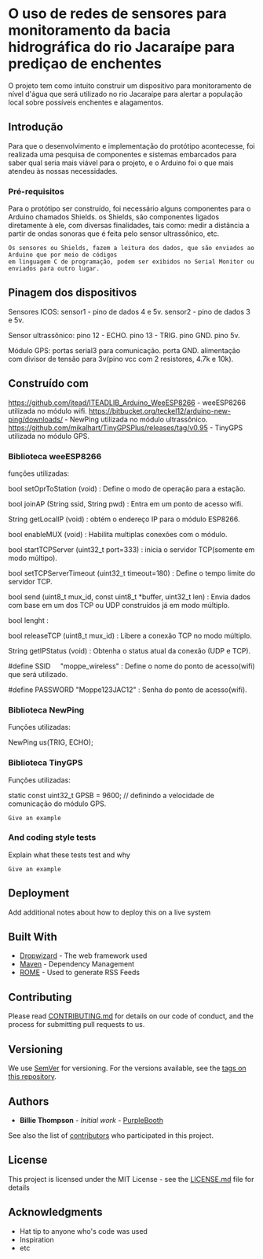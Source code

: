 # O uso de redes de sensores para monitoramento da bacia hidrográfica do rio Jacaraípe para prediçao de enchentes

O projeto tem como intuito construir um dispositivo para monitoramento de nível d'água que será utilizado no rio Jacaraípe para alertar a população local sobre possíveis enchentes e alagamentos. 

## Introdução

Para que o desenvolvimento e implementação do protótipo acontecesse, foi realizada uma pesquisa de componentes e sistemas embarcados para saber qual seria mais viável para o projeto, e o Arduino foi o que mais atendeu às nossas necessidades.

### Pré-requisitos

Para o protótipo ser construído, foi necessário alguns componentes para o Arduino chamados Shields. os Shields, são componentes ligados diretamente à ele, com diversas finalidades, tais como: medir a distância a partir de ondas sonoras que é feita pelo sensor ultrassônico, etc.

```
Os sensores ou Shields, fazem a leitura dos dados, que são enviados ao Arduino que por meio de códigos
em linguagem C de programação, podem ser exibidos no Serial Monitor ou enviados para outro lugar.
```

## Pinagem dos dispositivos

Sensores ICOS:
sensor1 - pino de dados 4 e 5v.
sensor2 - pino de dados 3 e 5v.

Sensor ultrassônico:
pino 12 - ECHO.
pino 13 - TRIG.
pino GND.
pino 5v.

Módulo GPS:
portas serial3 para comunicação.
porta GND.
alimentação com divisor de tensão para 3v(pino vcc com 2 resistores, 4.7k e 10k).

## Construído com

https://github.com/itead/ITEADLIB_Arduino_WeeESP8266 - weeESP8266 utilizada no módulo wifi.
https://bitbucket.org/teckel12/arduino-new-ping/downloads/ - NewPing utilizada no módulo ultrassônico.
https://github.com/mikalhart/TinyGPSPlus/releases/tag/v0.95 - TinyGPS utilizada no módulo GPS.


### Biblioteca weeESP8266

funções utilizadas:

bool 	setOprToStation (void) : Define o modo de operação para a estação.

bool 	joinAP (String ssid, String pwd) : Entra em um ponto de acesso wifi.

String 	getLocalIP (void) : obtém o endereço IP para o módulo ESP8266.

bool 	enableMUX (void) : Habilita multiplas conexões com o módulo.

bool 	startTCPServer (uint32_t port=333) : inicia o servidor TCP(somente em modo múltipo).

bool 	setTCPServerTimeout (uint32_t timeout=180) : Define o tempo limite do servidor TCP.

bool 	send (uint8_t mux_id, const uint8_t *buffer, uint32_t len) : Envia dados com base em um dos TCP ou UDP construídos já em modo múltiplo.

bool lenght :

bool 	releaseTCP (uint8_t mux_id) : Libere a conexão TCP no modo múltiplo.

String 	getIPStatus (void) : Obtenha o status atual da conexão (UDP e TCP).

#define SSID     "moppe_wireless" : Define o nome do ponto de acesso(wifi) que será utilizado.

#define PASSWORD "Moppe123JAC12" : Senha do ponto de acesso(wifi).

### Biblioteca NewPing

Funções utilizadas:

NewPing us(TRIG, ECHO);

### Biblioteca TinyGPS

Funções utilizadas:

static const uint32_t GPSB = 9600; // definindo a velocidade de comunicação do módulo GPS.

```
Give an example
```

### And coding style tests

Explain what these tests test and why

```
Give an example
```

## Deployment

Add additional notes about how to deploy this on a live system

## Built With

* [Dropwizard](http://www.dropwizard.io/1.0.2/docs/) - The web framework used
* [Maven](https://maven.apache.org/) - Dependency Management
* [ROME](https://rometools.github.io/rome/) - Used to generate RSS Feeds

## Contributing

Please read [CONTRIBUTING.md](https://gist.github.com/PurpleBooth/b24679402957c63ec426) for details on our code of conduct, and the process for submitting pull requests to us.

## Versioning

We use [SemVer](http://semver.org/) for versioning. For the versions available, see the [tags on this repository](https://github.com/your/project/tags). 

## Authors

* **Billie Thompson** - *Initial work* - [PurpleBooth](https://github.com/PurpleBooth)

See also the list of [contributors](https://github.com/your/project/contributors) who participated in this project.

## License

This project is licensed under the MIT License - see the [LICENSE.md](LICENSE.md) file for details

## Acknowledgments

* Hat tip to anyone who's code was used
* Inspiration
* etc
